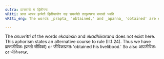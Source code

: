```yaml
---
sutra: प्राप्तापन्ने च द्वितीयया
vRtti: प्राप्त आपन्न इत्येतौ द्वितीयान्तेन सह समस्येते तत्पुरुषश्च समासो भवति
vRtti_eng: The words _prapta_ 'obtained,' and _apanna_ 'obtained' are optionally compounded with words ending in a second case-affix and form _Tat-purusha_ compound.

---
```

The _anuvritti_ of the words _ekadesin_ and _ekadhikarana_ does not exist here. This aphorism states an alternative course to rule (II.1.24). Thus we have प्राप्तजीविकः (प्राप्तो जीविकां) or जीविकाप्राप्तः 'obtained his livelibood.' So also आपजीविकः or जीविकापन्नः. 